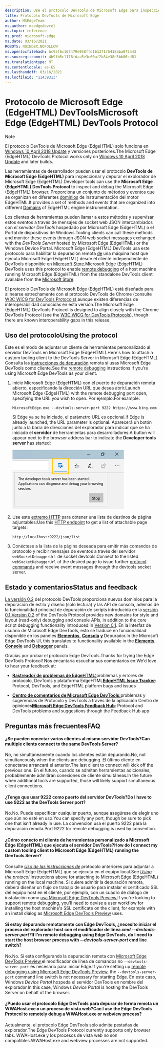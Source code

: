 ```yaml
---
description: Use el protocolo DevTools de Microsoft Edge para inspeccionar y depurar el explorador DevTools de Microsoft Edge (EdgeHTML).
title: Protocolo DevTools de Microsoft Edge
author: MSEdgeTeam
ms.author: msedgedevrel
ms.topic: reference
ms.prod: microsoft-edge
ms.date: 03/16/2021
ROBOTS: NOINDEX,NOFOLLOW
ms.openlocfilehash: bc95f6c167479e958ffd16137176418aba872a43
ms.sourcegitcommit: 4b9fb5c1176fdaa5e3c60af2b84e38d5bb86cd81
ms.translationtype: MT
ms.contentlocale: es-ES
ms.lasthandoff: 03/16/2021
ms.locfileid: "11439313"
---
```

# <a name="microsoft-edge-edgehtml-devtools-protocol"></a><span data-ttu-id="198ca-103">Protocolo de Microsoft Edge (EdgeHTML) DevTools</span><span class="sxs-lookup"><span data-stu-id="198ca-103">Microsoft Edge (EdgeHTML) DevTools Protocol</span></span>

> [!NOTE]
> <span data-ttu-id="198ca-104">El protocolo DevTools de Microsoft Edge (EdgeHTML) solo funciona en [Windows 10 April 2018 Update](https://blogs.windows.com/windowsexperience/2018/04/30/how-to-get-the-windows-10-april-2018-update/#5VXkQMU41CJzZPER.97) y versiones posteriores.</span><span class="sxs-lookup"><span data-stu-id="198ca-104">The Microsoft Edge (EdgeHTML) DevTools Protocol works only on [Windows 10 April 2018 Update](https://blogs.windows.com/windowsexperience/2018/04/30/how-to-get-the-windows-10-april-2018-update/#5VXkQMU41CJzZPER.97) and later builds.</span></span>

<span data-ttu-id="198ca-105">Las herramientas de desarrollador pueden usar el protocolo **DevTools de Microsoft Edge (EdgeHTML)** para inspeccionar y depurar el explorador de Microsoft Edge (EdgeHTML).</span><span class="sxs-lookup"><span data-stu-id="198ca-105">Developer tools can use the **Microsoft Edge (EdgeHTML) DevTools Protocol** to inspect and debug the Microsoft Edge (EdgeHTML) browser.</span></span> <span data-ttu-id="198ca-106">Proporciona un conjunto de métodos y eventos que se organizan en diferentes [dominios](0.2/domains/index.md) de instrumentación del motor EdgeHTML.</span><span class="sxs-lookup"><span data-stu-id="198ca-106">It provides a set of methods and events that are organized into different [Domains](0.2/domains/index.md) of EdgeHTML engine instrumentation.</span></span>

 <span data-ttu-id="198ca-107">Los clientes de herramientas pueden llamar a estos métodos y supervisar estos eventos a través de mensajes de socket web JSON intercambiados con *el servidor DevTools* hospedado por Microsoft Edge (EdgeHTML) o el Portal de dispositivos de Windows.</span><span class="sxs-lookup"><span data-stu-id="198ca-107">Tooling clients can call these methods and monitor these events through JSON web socket messages exchanged with the *DevTools Server* hosted by Microsoft Edge (EdgeHTML) or the Windows Device Portal.</span></span> <span data-ttu-id="198ca-108">Microsoft Edge (EdgeHTML) DevTools usa este protocolo para habilitar la depuración remota [de](0.2/clients.md#microsoft-edge-devtools-preview) una máquina host que ejecuta Microsoft Edge (EdgeHTML) desde el cliente independiente de DevTools disponible en [Microsoft Store](https://www.microsoft.com/store/p/microsoft-edge-devtools-preview/9mzbfrmz0mnj).</span><span class="sxs-lookup"><span data-stu-id="198ca-108">Microsoft Edge (EdgeHTML) DevTools uses this protocol to enable [remote debugging](0.2/clients.md#microsoft-edge-devtools-preview) of a host machine running Microsoft Edge (EdgeHTML) from the standalone DevTools client available from the [Microsoft Store](https://www.microsoft.com/store/p/microsoft-edge-devtools-preview/9mzbfrmz0mnj).</span></span>

<span data-ttu-id="198ca-109">El protocolo DevTools de Microsoft Edge (EdgeHTML) está diseñado para alinearse estrechamente con el protocolo DevTools de Chrome (consulte [W3C WICG for DevTools Protocols),](https://github.com/WICG/devtools-protocol/)aunque existen diferencias de interoperabilidad conocidas en esta versión.</span><span class="sxs-lookup"><span data-stu-id="198ca-109">The Microsoft Edge (EdgeHTML) DevTools Protocol is designed to align closely with the Chrome DevTools Protocol (see the [W3C WICG for DevTools Protocols](https://github.com/WICG/devtools-protocol/)), though there are known interoperability gaps in this release.</span></span>

## <a name="using-the-protocol"></a><span data-ttu-id="198ca-110">Uso del protocolo</span><span class="sxs-lookup"><span data-stu-id="198ca-110">Using the protocol</span></span>

<span data-ttu-id="198ca-111">Este es el modo de adjuntar un cliente de herramientas personalizado al servidor DevTools en Microsoft Edge (EdgeHTML).</span><span class="sxs-lookup"><span data-stu-id="198ca-111">Here's how to attach a custom tooling client to the DevTools Server in Microsoft Edge (EdgeHTML).</span></span> <span data-ttu-id="198ca-112">Consulta las [instrucciones de depuración](0.2/clients.md#microsoft-edge-devtools-preview) remota si usas Microsoft Edge DevTools como cliente.</span><span class="sxs-lookup"><span data-stu-id="198ca-112">See the [remote debugging](0.2/clients.md#microsoft-edge-devtools-preview) instructions if you're using Microsoft Edge DevTools as your client.</span></span>

1. <span data-ttu-id="198ca-113">Inicie Microsoft Edge (EdgeHTML) con el puerto de depuración remota abierto, especificando la dirección URL que desea abrir.</span><span class="sxs-lookup"><span data-stu-id="198ca-113">Launch Microsoft Edge (EdgeHTML) with the remote debugging port open, specifying the URL you wish to open.</span></span> <span data-ttu-id="198ca-114">Por ejemplo:</span><span class="sxs-lookup"><span data-stu-id="198ca-114">For example:</span></span>

    ```shell
    MicrosoftEdge.exe --devtools-server-port 9222 https://www.bing.com
    ```

    <span data-ttu-id="198ca-115">Si Edge ya se ha iniciado, el parámetro URL es opcional.</span><span class="sxs-lookup"><span data-stu-id="198ca-115">If Edge is already launched, the URL parameter is optional.</span></span> <span data-ttu-id="198ca-116">Aparecerá un botón junto a la barra de direcciones del explorador para indicar que se ha iniciado el **servidor** de herramientas para desarrolladores:</span><span class="sxs-lookup"><span data-stu-id="198ca-116">A button will appear next to the browser address bar to indicate the **Developer tools server** has started:</span></span>

    ![Servidor de herramientas para desarrolladores](media/developer-tools-server.png) 

2. <span data-ttu-id="198ca-118">Use este [extremo HTTP](0.2/http.md) para obtener una lista de destinos de página adjuntables:</span><span class="sxs-lookup"><span data-stu-id="198ca-118">Use this [HTTP endpoint](0.2/http.md) to get a list of attachable page targets:</span></span>

    ```http
    http://localhost:9222/json/list
    ```

3. <span data-ttu-id="198ca-119">Conéctese a la lista de la página deseada para emitir más comandos de protocolo y recibir mensajes de eventos a través del servidor `webSocketDebuggerUrl` de socket [](0.2/domains/index.md) devtools.</span><span class="sxs-lookup"><span data-stu-id="198ca-119">Connect to the listed `webSocketDebuggerUrl` of the desired page to issue further [protocol commands](0.2/domains/index.md) and receive event messages through the devtools socket server.</span></span>

## <a name="status-and-feedback"></a><span data-ttu-id="198ca-120">Estado y comentarios</span><span class="sxs-lookup"><span data-stu-id="198ca-120">Status and feedback</span></span>

<span data-ttu-id="198ca-121">[La versión 0.2](0.2/index.md) del protocolo DevTools proporciona nuevos dominios para la depuración de estilo y diseño (solo lectura) y las API de consola, además de la funcionalidad principal de depuración de scripts introducida en la [versión 0.1.](0.1/index.md)</span><span class="sxs-lookup"><span data-stu-id="198ca-121">[Version 0.2](0.2/index.md) of the DevTools Protocol provides new domains for style and layout (read-only) debugging and console APIs, in addition to the core script debugging functionality introduced in [Version 0.1](0.1/index.md).</span></span> <span data-ttu-id="198ca-122">En la interfaz de usuario de Microsoft Edge DevTools, esto se traduce en funcionalidad disponible en los paneles [**Elementos,**](../devtools-guide/elements.md) [**Consola**](../devtools-guide/console.md) [**y**](../devtools-guide/debugger.md) Depurador.</span><span class="sxs-lookup"><span data-stu-id="198ca-122">In the Microsoft Edge DevTools UI, this translates to functionality available in the [**Elements**](../devtools-guide/elements.md), [**Console**](../devtools-guide/console.md) and [**Debugger**](../devtools-guide/debugger.md) panels.</span></span>

<span data-ttu-id="198ca-123">Gracias por probar el protocolo Edge DevTools.</span><span class="sxs-lookup"><span data-stu-id="198ca-123">Thanks for trying the Edge DevTools Protocol!</span></span> <span data-ttu-id="198ca-124">Nos encantaría escuchar sus comentarios en:</span><span class="sxs-lookup"><span data-stu-id="198ca-124">We'd love to hear your feedback at:</span></span>

<!-- - [**Microsoft Edge Developer UserVoice**](https://wpdev.uservoice.com/forums/257854-microsoft-edge-developer?category_id=84475): DevTools feature ideas and requests-->  

 - <span data-ttu-id="198ca-125">[**Rastreador de problemas de EdgeHTML:**](https://developer.microsoft.com/microsoft-edge/platform/issues/)problemas y errores de protocolo, DevTools y plataforma EdgeHTML</span><span class="sxs-lookup"><span data-stu-id="198ca-125">[**EdgeHTML Issue Tracker**](https://developer.microsoft.com/microsoft-edge/platform/issues/): Protocol, DevTools, and EdgeHTML platform bugs and issues</span></span>

 - <span data-ttu-id="198ca-126">[**Centro de comentarios de Microsoft Edge DevTools:**](feedback-hub:?referrer=microsoftEdge&tabID=2&newFeedback=true&ContextId=344)problemas y sugerencias de Protocolo y DevTools a través de la aplicación Centro de opiniones</span><span class="sxs-lookup"><span data-stu-id="198ca-126">[**Microsoft Edge DevTools Feedback Hub**](feedback-hub:?referrer=microsoftEdge&tabID=2&newFeedback=true&ContextId=344): Protocol and DevTools problems and suggestions through the Feedback Hub app</span></span>

## <a name="faq"></a><span data-ttu-id="198ca-127">Preguntas más frecuentes</span><span class="sxs-lookup"><span data-stu-id="198ca-127">FAQ</span></span>

#### <a name="can-multiple-clients-connect-to-the-same-devtools-server"></a><span data-ttu-id="198ca-128">¿Se pueden conectar varios clientes al mismo servidor DevTools?</span><span class="sxs-lookup"><span data-stu-id="198ca-128">Can multiple clients connect to the same DevTools Server?</span></span>
<span data-ttu-id="198ca-129">No, no simultáneamente cuando los clientes están depurando.</span><span class="sxs-lookup"><span data-stu-id="198ca-129">No, not simultaneously when the clients are debugging.</span></span> <span data-ttu-id="198ca-130">El último cliente en conectarse arrancará el anterior.</span><span class="sxs-lookup"><span data-stu-id="198ca-130">The last client to connect will kick off the previous one.</span></span> <span data-ttu-id="198ca-131">En el futuro, cuando se admitan herramientas adicionales, probablemente admitirán conexiones de cliente simultáneas.</span><span class="sxs-lookup"><span data-stu-id="198ca-131">In the future when additional tools are supported, those will likely support simultaneous client connections.</span></span>

#### <a name="do-i-have-to-use-9222-as-the-devtools-server-port"></a><span data-ttu-id="198ca-132">¿Tengo que usar 9222 como puerto del servidor DevTools?</span><span class="sxs-lookup"><span data-stu-id="198ca-132">Do I have to use 9222 as the DevTools Server port?</span></span>
<span data-ttu-id="198ca-133">No.</span><span class="sxs-lookup"><span data-stu-id="198ca-133">No.</span></span> <span data-ttu-id="198ca-134">Puede especificar cualquier puerto, aunque asegúrese de elegir uno que aún no esté en uso.</span><span class="sxs-lookup"><span data-stu-id="198ca-134">You can specify any port, though be sure to pick one that isn't already in use.</span></span> <span data-ttu-id="198ca-135">La convención usa el puerto 9222 para la depuración remota.</span><span class="sxs-lookup"><span data-stu-id="198ca-135">Port 9222 for remote debugging is used by convention.</span></span>

#### <a name="how-do-i-connect-my-custom-tooling-client-to-microsoft-edge-edgehtml-running-the-devtools-server"></a><span data-ttu-id="198ca-136">¿Cómo conecto mi cliente de herramientas personalizado a Microsoft Edge (EdgeHTML) que ejecuta el servidor DevTools?</span><span class="sxs-lookup"><span data-stu-id="198ca-136">How do I connect my custom tooling client to Microsoft Edge (EdgeHTML) running the DevTools Server?</span></span>
<span data-ttu-id="198ca-137">Consulte [*Uso de las instrucciones de*](#using-the-protocol) protocolo anteriores para adjuntar a Microsoft Edge (EdgeHTML) que se ejecuta en el equipo local.</span><span class="sxs-lookup"><span data-stu-id="198ca-137">See [*Using the protocol*](#using-the-protocol) instructions above for attaching to Microsoft Edge (EdgeHTML) running on the local machine.</span></span> <span data-ttu-id="198ca-138">Si quiere admitir la depuración remota, deberá diseñar un flujo de trabajo de usuario para instalar el certificado SSL del equipo host en el cliente, por ejemplo, con un cuadro de diálogo de instalación como [usa Microsoft Edge DevTools Preview.](./0.2/clients.md#microsoft-edge-devtools-preview)</span><span class="sxs-lookup"><span data-stu-id="198ca-138">If you're looking to support remote debugging, you'll need to devise a user workflow for installing the host machine's SSL certificate on the client, for example with an install dialog as [Microsoft Edge DevTools Preview](./0.2/clients.md#microsoft-edge-devtools-preview) uses.</span></span>

#### <a name="if-im-remote-debugging-using-edge-devtools-do-i-need-to-start-the-host-browser-process-with---devtools-server-port-cmd-line-switch"></a><span data-ttu-id="198ca-139">Si estoy depurando remotamente con Edge DevTools, ¿necesito iniciar el proceso del explorador host con el modificador de línea *cmd --devtools-server-port?*</span><span class="sxs-lookup"><span data-stu-id="198ca-139">If I'm remote debugging using Edge DevTools, do I need to start the host browser process with *--devtools-server-port* cmd line switch?</span></span> 
<span data-ttu-id="198ca-140">No.</span><span class="sxs-lookup"><span data-stu-id="198ca-140">No.</span></span> <span data-ttu-id="198ca-141">Si está configurando la depuración remota con [Microsoft Edge DevTools Preview,](./0.2/clients.md#microsoft-edge-devtools-preview)el modificador de línea de comandos no `--devtools-server-port` es necesario para iniciar Edge.</span><span class="sxs-lookup"><span data-stu-id="198ca-141">If you're setting up [remote debugging using Microsoft Edge DevTools Preview](./0.2/clients.md#microsoft-edge-devtools-preview), the `--devtools-server-port` command line switch is not necessary for starting Edge.</span></span> <span data-ttu-id="198ca-142">En este caso, Windows *Device Portal* hospeda el servidor DevTools en nombre del explorador.</span><span class="sxs-lookup"><span data-stu-id="198ca-142">In this case, Windows *Device Portal* is hosting the DevTools Server on behalf of the browser.</span></span>

#### <a name="can-i-use-the-edge-devtools-protocol-to-remotely-debug-a-wwahostexe-or-webview-process"></a><span data-ttu-id="198ca-143">¿Puedo usar el protocolo Edge DevTools para depurar de forma remota un WWAHost.exe o un proceso de vista web?</span><span class="sxs-lookup"><span data-stu-id="198ca-143">Can I use the Edge DevTools Protocol to remotely debug a WWAHost.exe or webview process?</span></span>
<span data-ttu-id="198ca-144">Actualmente, el protocolo Edge DevTools solo admite pestañas de explorador.</span><span class="sxs-lookup"><span data-stu-id="198ca-144">The Edge DevTools Protocol currently supports only browser tabs.</span></span> <span data-ttu-id="198ca-145">WWAHost.exe y los procesos de vista web no son compatibles.</span><span class="sxs-lookup"><span data-stu-id="198ca-145">WWAHost.exe and webview processes are not supported.</span></span>
